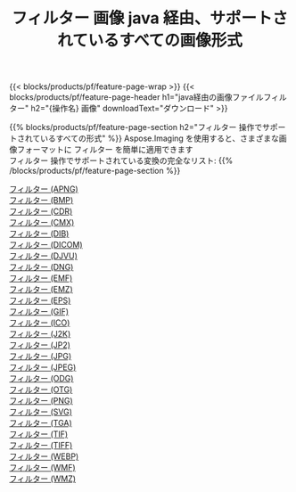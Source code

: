 ﻿---
title: フィルター 画像 java 経由、サポートされているすべての画像形式 
weight: 3920
url: /ja/java/filter 
lang: ja
langdirlevel: 2
locales: zh-hans,ja,it,ru,de,es,fr,nl,id,lt,pl,pt,vi,tr,ko,zh-hant,ar,hi,th,sv,cs,uk,he
description: Aspose.Imaging を使用すると、java 経由で簡単に フィルター イメージを作成できます
---

{{< blocks/products/pf/feature-page-wrap >}}
{{< blocks/products/pf/feature-page-header h1="java経由の画像ファイルフィルター" h2="{操作名} 画像" downloadText="ダウンロード" >}}


{{% blocks/products/pf/feature-page-section  h2="フィルター 操作でサポートされているすべての形式" %}}
Aspose.Imaging を使用すると、さまざまな画像フォーマットに フィルター を簡単に適用できます
<br/>
フィルター 操作でサポートされている変換の完全なリスト:
{{% /blocks/products/pf/feature-page-section %}}
<div class="container-fluid productfamilypage bg-gray">
    <div class="convertypes bg-gray agp-content section">
        <div class="container">
		<div class="row other-converters">
		    <div class='col-md-2 other-converter remove-lp remove-rp'><a href="/imaging/ja/java/filter/apng" >フィルター (APNG)</a></div><div class='col-md-2 other-converter remove-lp remove-rp'><a href="/imaging/ja/java/filter/bmp" >フィルター (BMP)</a></div><div class='col-md-2 other-converter remove-lp remove-rp'><a href="/imaging/ja/java/filter/cdr" >フィルター (CDR)</a></div><div class='col-md-2 other-converter remove-lp remove-rp'><a href="/imaging/ja/java/filter/cmx" >フィルター (CMX)</a></div><div class='col-md-2 other-converter remove-lp remove-rp'><a href="/imaging/ja/java/filter/dib" >フィルター (DIB)</a></div><div class='col-md-2 other-converter remove-lp remove-rp'><a href="/imaging/ja/java/filter/dicom" >フィルター (DICOM)</a></div><div class='col-md-2 other-converter remove-lp remove-rp'><a href="/imaging/ja/java/filter/djvu" >フィルター (DJVU)</a></div><div class='col-md-2 other-converter remove-lp remove-rp'><a href="/imaging/ja/java/filter/dng" >フィルター (DNG)</a></div><div class='col-md-2 other-converter remove-lp remove-rp'><a href="/imaging/ja/java/filter/emf" >フィルター (EMF)</a></div><div class='col-md-2 other-converter remove-lp remove-rp'><a href="/imaging/ja/java/filter/emz" >フィルター (EMZ)</a></div><div class='col-md-2 other-converter remove-lp remove-rp'><a href="/imaging/ja/java/filter/eps" >フィルター (EPS)</a></div><div class='col-md-2 other-converter remove-lp remove-rp'><a href="/imaging/ja/java/filter/gif" >フィルター (GIF)</a></div><div class='col-md-2 other-converter remove-lp remove-rp'><a href="/imaging/ja/java/filter/ico" >フィルター (ICO)</a></div><div class='col-md-2 other-converter remove-lp remove-rp'><a href="/imaging/ja/java/filter/j2k" >フィルター (J2K)</a></div><div class='col-md-2 other-converter remove-lp remove-rp'><a href="/imaging/ja/java/filter/jp2" >フィルター (JP2)</a></div><div class='col-md-2 other-converter remove-lp remove-rp'><a href="/imaging/ja/java/filter/jpg" >フィルター (JPG)</a></div><div class='col-md-2 other-converter remove-lp remove-rp'><a href="/imaging/ja/java/filter/jpeg" >フィルター (JPEG)</a></div><div class='col-md-2 other-converter remove-lp remove-rp'><a href="/imaging/ja/java/filter/odg" >フィルター (ODG)</a></div><div class='col-md-2 other-converter remove-lp remove-rp'><a href="/imaging/ja/java/filter/otg" >フィルター (OTG)</a></div><div class='col-md-2 other-converter remove-lp remove-rp'><a href="/imaging/ja/java/filter/png" >フィルター (PNG)</a></div><div class='col-md-2 other-converter remove-lp remove-rp'><a href="/imaging/ja/java/filter/svg" >フィルター (SVG)</a></div><div class='col-md-2 other-converter remove-lp remove-rp'><a href="/imaging/ja/java/filter/tga" >フィルター (TGA)</a></div><div class='col-md-2 other-converter remove-lp remove-rp'><a href="/imaging/ja/java/filter/tif" >フィルター (TIF)</a></div><div class='col-md-2 other-converter remove-lp remove-rp'><a href="/imaging/ja/java/filter/tiff" >フィルター (TIFF)</a></div><div class='col-md-2 other-converter remove-lp remove-rp'><a href="/imaging/ja/java/filter/webp" >フィルター (WEBP)</a></div><div class='col-md-2 other-converter remove-lp remove-rp'><a href="/imaging/ja/java/filter/wmf" >フィルター (WMF)</a></div><div class='col-md-2 other-converter remove-lp remove-rp'><a href="/imaging/ja/java/filter/wmz" >フィルター (WMZ)</a></div>
                </div>
        </div>
    </div>
</div>
<br/>

